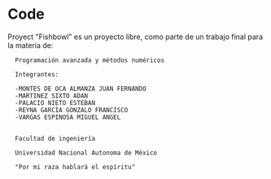 Code
====

Proyect
      "Fishbowl" es un proyecto libre, como parte de un trabajo final para la materia de:
      
      Programación avanzada y métodos numéricos
      
      Integrantes:
      
      -MONTES DE OCA ALMANZA JUAN FERNANDO
      -MARTINEZ SIXTO ADAN
      -PALACIO NIETO ESTEBAN
      -REYNA GARCIA GONZALO FRANCISCO
      -VARGAS ESPINOSA MIGUEL ANGEL
      
      
      Facultad de ingeniería
      
      Universidad Nacional Autonoma de México
      
      "Por mi raza hablará el espíritu"

